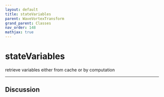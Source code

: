 ```yaml
---
layout: default
title: stateVariables
parent: WaveVortexTransform
grand_parent: Classes
nav_order: 148
mathjax: true
---
```


#  stateVariables

retrieve variables either from cache or by computation


---

## Discussion

  
